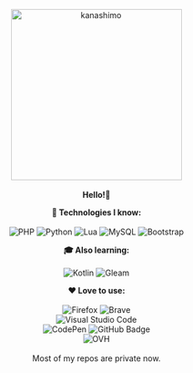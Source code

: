 <p align="center">
  <img src="https://i.imgur.com/RTDBQUa.png" width="300" alt="kanashimo"><br><br>
  <b>Hello!👋</b>
</p>
<p align="center">
<b>🧠 Technologies I know:</b><br><br>
<img src="https://img.shields.io/badge/php-%23777BB4.svg?style=for-the-badge&logo=php&logoColor=white" alt="PHP"> <img src="https://img.shields.io/badge/python-3670A0?style=for-the-badge&logo=python&logoColor=ffdd54" alt="Python"> <img src="https://img.shields.io/badge/lua-%232C2D72.svg?style=for-the-badge&logo=lua&logoColor=white" alt="Lua"> <img src="https://img.shields.io/badge/mysql-4479A1.svg?style=for-the-badge&logo=mysql&logoColor=white" alt="MySQL"> <img src="https://img.shields.io/badge/bootstrap-%238511FA.svg?style=for-the-badge&logo=bootstrap&logoColor=white" alt="Bootstrap"> 
</p>
<p align="center">
  <b>🎓 Also learning:</b><br><br>
  <img src="https://img.shields.io/badge/kotlin-%237F52FF.svg?style=for-the-badge&logo=kotlin&logoColor=white" alt="Kotlin">
  <img src="https://img.shields.io/badge/Gleam-FFC0CB?style=for-the-badge" alt="Gleam">
</p>
<p align="center">
  <b>❤ Love to use:</b><br><br>
  <img src="https://img.shields.io/badge/Firefox-FF7139?style=for-the-badge&logo=Firefox-Browser&logoColor=white" alt="Firefox"> <img src="https://img.shields.io/badge/Brave-FB542B?style=for-the-badge&logo=Brave&logoColor=white" alt="Brave"><br>
  <img src="https://img.shields.io/badge/Visual%20Studio%20Code-0078d7.svg?style=for-the-badge&logo=visual-studio-code&logoColor=white" alt="Visual Studio Code"><br><img src="https://img.shields.io/badge/CodePen-white?style=for-the-badge&logo=codepen&logoColor=black" alt="CodePen"> <img src="https://img.shields.io/badge/github-%23121011.svg?style=for-the-badge&logo=github&logoColor=white" alt="GitHub Badge"><br><img src="https://img.shields.io/badge/ovh-%23123F6D.svg?style=for-the-badge&logo=ovh&logoColor=#123F6D" alt="OVH"><br><br>Most of my repos are private now.
</p>
